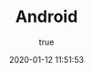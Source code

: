---
pageComponent:
  name: Catalogue
  data:
    path: android
    imgUrl: https://cdn.jsdelivr.net/gh/jorgen-zhao/picGo/blog/Android_robot.png
    description: 安卓作为广泛应用的移动操作系统，优势显著。它拥有庞大的开发者社区与丰富的开发资源，便于快速开发各类应用；具备高度的开放性与定制性，能适配多样化的设备和场景 。
title: Android
date: 2020-01-12 11:51:53
permalink: /note/android/
article: false
comment: false
editLink: false
author:
  name: jorgen
  link: https://github.com/jorgen-zhao
---